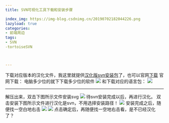 ```yaml
---
title: SVN可视化工具下载和安装步骤

index_img: https://img-blog.csdnimg.cn/20190702182044226.png
lazyload: true
categories:
- 前端周边
tags:
- SVN
-tortoiseSVN



---
```














下载对应版本的汉化文件，我这里就提供[汉化版svn安装包](https://share.weiyun.com/5zLDZiy)了，也可以官网[下载](https://osdn.net/projects/tortoisesvn/#)
官网下载：
电脑多少位的就下下载多少位的软件
![](https://img-blog.csdnimg.cn/20190906130437566.png)
和下载对应的语言包：
![](https://img-blog.csdnimg.cn/20190906130602242.png)

---

解压出来，双击下图所示文件安装svg
![](https://img-blog.csdnimg.cn/20190702182412888.png)
待svn安装完成以后，再进行汉化。
双击安装下图所示文件进行汉化是svn，不用选择安装路径！
![](https://img-blog.csdnimg.cn/2019070218174496.png)
安装完成之后，随便找一空白地右击
![](https://img-blog.csdnimg.cn/20190702181917278.png)
![](https://img-blog.csdnimg.cn/20190702182044226.png)
点击确定后，再随便找一空地右击看，是不已经汉化了？